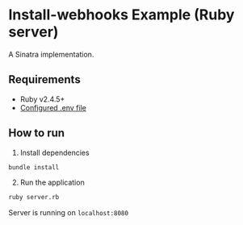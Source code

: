 # Install-webhooks Example (Ruby server)
A Sinatra implementation.

## Requirements
- Ruby v2.4.5+
- [Configured .env file](../../README.md)

## How to run
1. Install dependencies
```bash
bundle install
```

2. Run the application
```bash
ruby server.rb
```

Server is running on `localhost:8080`
